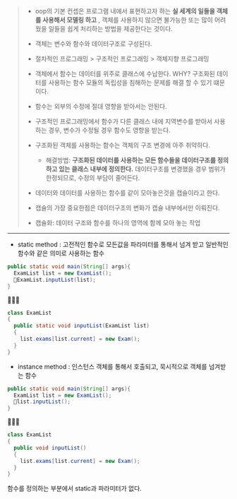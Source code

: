 > + oop의 기본 컨셉은 프로그램 내에서 표현하고자 하는 **실 세계의 일들을 객체를 사용해서 모델링 하고** , 
객체를 사용하지 않으면 불가능한 또는 많이 어려웠을 일들을 쉽게 처리하는 방법을 제공한다는 것이다.
>
> + 객체는 변수와 함수와 데이터구조로 구성된다.
> 
> + 절차적인 프로그래밍 > 구조적인 프로그래밍 > 객체지향 프로그래밍
> 
> + 객체에서 함수는 데이터를 위주로 클래스에 수납한다. WHY? 구조화된 데이터를 사용하는 함수 모듈의 독립성을 침해하는 문제를 해결 할 수 있기 떄문이다.
> 
> + 함수는 외부의 수정에 절대 영향을 받아서는 안된다.
> 
> + 구조적인 프로그래밍에서 함수가 다른 클래스 내에 지역변수를 받아서 사용하는 경우, 변수가 수정될 경우 함수도 영향을 받는다.
> 
> + 구조화된 객체를 사용하는 함수는 객체의 구조 변경에 아주 취약하다.
>   + 해결방법: **구조화된 데이터를 사용하는 모든 함수들을 데이터구조를 정의하고 있는 클래스 내부에 정의한다.** 데이터구조를 변경했을 경우 범위가 한정되므로, 수정의 부담이 줄어든다.
>   
> + 데이터와 데이터를 사용하는 함수를 같이 모아놓은것을 캡슐이라고 한다.
> 
> + 캡슐의 가장 중요한점은 데이터구조의 변화가 캡슐 내부에서만 이뤄진다.
> 
> + 캡슐화: 데이터 구조와 함수를 하나의 영역에 함께 모아 놓는 작업

***

+ static method : 고전적인 함수로 모든값을 파라미터를 통해서 넘겨 받고 일반적인 함수와 같은 의미로 사용하는 함수

```java
public static void main(String[] args){
  ExamList list = new ExamList();
  🔸ExamList.inputList(list);
}
```
🔻🔻🔻
```java
class ExamList
{
  public static void inputList(ExamList list)
  {
    list.exams[list.current] = new Exam();
  }
}
```

+ instance method : 인스턴스 객체를 통해서 호출되고, 묵시적으로 객체를 넘겨받는 함수

```java
public static void main(String[] args){
  ExamList list = new ExamList();
  🔸list.inputList();
}
```
🔻🔻🔻
```java
class ExamList
{
  public void inputList()
  {
    list.exams[list.current] = new Exam();
  }
}
```
  함수를 정의하는 부분에서 static과 파라미터가 없다.
